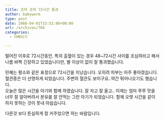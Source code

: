 ```yaml
---
title: 조마 조마 72시간 통과
author: babyworm
type: post
date: 2008-04-01T15:52:08+00:00
url: /archives/704
categories:
  - 아빠되기

---
```

떨어진 이후로 72시간동안, 특히 출혈이 있는 경우 48~72시간 사이를 조심하라고 해서 나름 바짝 긴장하고 있었습니다만, 별 이상이 없이 잘 통과했습니다.

민혜는 평소와 같은 표정으로 72시간을 지났습니다. 오히려 피부는 아주 좋아졌습니다. 혈관종은 더 선명하게 되었습니다. 주변의 혈관도 보이구요..약간 튀어나오기도 했습니다.  
오늘은 많은 시간을 아기와 함께 하였습니다. 잘 자고 잘 울고.. 이제는 엄마 쭈쭈 맛을 너무 잘 알아버려서 분유를 잘 안먹는 그런 아기가 되었습니다. 함께 오랫 시간을 같이 하지 못하는 것이 못내 아쉽습니다.

다른것 보다 튼실하게 잘 커주었으면 하는 바람입니다.